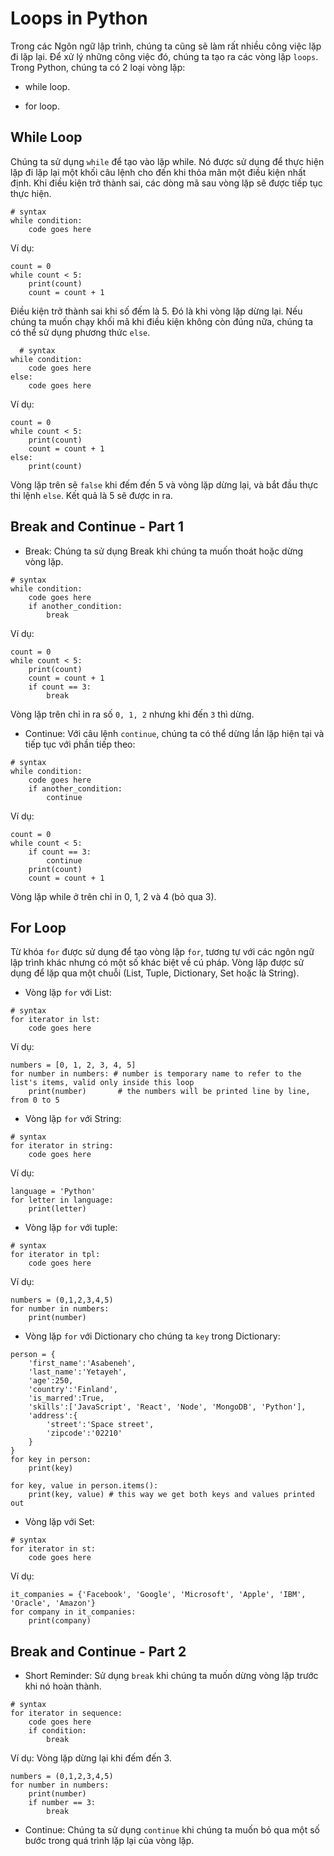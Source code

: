 # Loops in Python

Trong các Ngôn ngữ lập trình, chúng ta cũng sẽ làm rất nhiều công việc lặp đi lặp lại. Để xử lý những công việc đó, chúng ta tạo ra các vòng lặp `loops`. Trong Python, chúng ta có 2 loại vòng lặp:

- while loop.

- for loop.

## While Loop

Chúng ta sử dụng `while` để tạo vào lặp while. Nó được sử dụng để thực hiện lặp đi lặp lại một khối câu lệnh cho đến khi thỏa mãn một điều kiện nhất định. Khi điều kiện trở thành sai, các dòng mã sau vòng lặp sẽ được tiếp tục thực hiện.

```
# syntax
while condition:
    code goes here
```

Ví dụ:

```
count = 0
while count < 5:
    print(count)
    count = count + 1
```

Điều kiện trở thành sai khi số đếm là 5. Đó là khi vòng lặp dừng lại. Nếu chúng ta muốn chạy khối mã khi điều kiện không còn đúng nữa, chúng ta có thể sử dụng phương thức `else`.

```
  # syntax
while condition:
    code goes here
else:
    code goes here
```

Ví dụ:

```
count = 0
while count < 5:
    print(count)
    count = count + 1
else:
    print(count)
```

Vòng lặp trên sẽ `false` khi đếm đến 5 và vòng lặp dừng lại, và bắt đầu thực thi lệnh `else`. Kết quả là 5 sẽ được in ra.

## Break and Continue - Part 1

- Break: Chúng ta sử dụng Break khi chúng ta muốn thoát hoặc dừng vòng lặp.

```
# syntax
while condition:
    code goes here
    if another_condition:
        break
```

Ví dụ:

```
count = 0
while count < 5:
    print(count)
    count = count + 1
    if count == 3:
        break
```

Vòng lặp trên chỉ in ra số `0, 1, 2` nhưng khi đến `3` thì dừng.

- Continue: Với câu lệnh `continue`, chúng ta có thể dừng lần lặp hiện tại và tiếp tục với phần tiếp theo:

```
# syntax
while condition:
    code goes here
    if another_condition:
        continue
```

Ví dụ:

```
count = 0
while count < 5:
    if count == 3:
        continue
    print(count)
    count = count + 1
```

Vòng lặp while ở trên chỉ in 0, 1, 2 và 4 (bỏ qua 3).

## For Loop

Từ khóa `for` được sử dụng để tạo vòng lặp `for`, tương tự với các ngôn ngữ lập trình khác nhưng có một số khác biệt về cú pháp.  Vòng lặp được sử dụng để lặp qua một chuỗi (List, Tuple, Dictionary, Set hoặc là String).

- Vòng lặp `for` với List:

```
# syntax
for iterator in lst:
    code goes here
```

Ví dụ:

```
numbers = [0, 1, 2, 3, 4, 5]
for number in numbers: # number is temporary name to refer to the list's items, valid only inside this loop
    print(number)       # the numbers will be printed line by line, from 0 to 5
```

- Vòng lặp `for` với String:

```
# syntax
for iterator in string:
    code goes here
```

Ví dụ:

```
language = 'Python'
for letter in language:
    print(letter)
```

- Vòng lặp `for` với tuple:

```
# syntax
for iterator in tpl:
    code goes here
```

Ví dụ:

```
numbers = (0,1,2,3,4,5)
for number in numbers:
    print(number)
```

- Vòng lặp `for` với Dictionary cho chúng ta `key` trong Dictionary:

```
person = {
    'first_name':'Asabeneh',
    'last_name':'Yetayeh',
    'age':250,
    'country':'Finland',
    'is_marred':True,
    'skills':['JavaScript', 'React', 'Node', 'MongoDB', 'Python'],
    'address':{
        'street':'Space street',
        'zipcode':'02210'
    }
}
for key in person:
    print(key)

for key, value in person.items():
    print(key, value) # this way we get both keys and values printed out
```

- Vòng lặp với Set:

```
# syntax
for iterator in st:
    code goes here
```

Ví dụ:

```
it_companies = {'Facebook', 'Google', 'Microsoft', 'Apple', 'IBM', 'Oracle', 'Amazon'}
for company in it_companies:
    print(company)
```

## Break and Continue - Part 2

- Short Reminder: Sử dụng `break` khi chúng ta muốn dừng vòng lặp trước khi nó hoàn thành.

```
# syntax
for iterator in sequence:
    code goes here
    if condition:
        break
```

Ví dụ: Vòng lặp dừng lại khi đếm đến 3.

```
numbers = (0,1,2,3,4,5)
for number in numbers:
    print(number)
    if number == 3:
        break
```

- Continue: Chúng ta sử dụng `continue` khi chúng ta muốn bỏ qua một số bước trong quá trình lặp lại của vòng lặp.